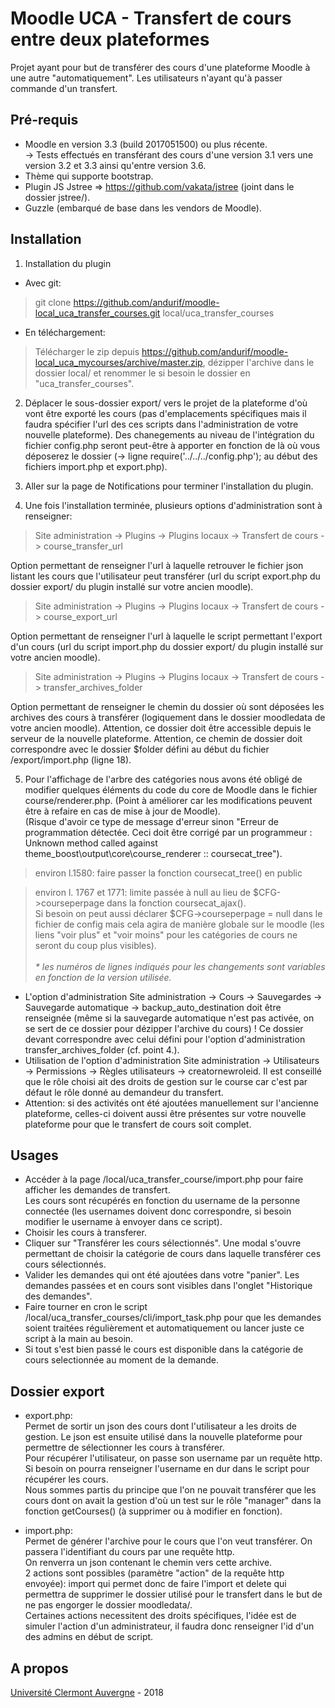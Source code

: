 Moodle UCA - Transfert de cours entre deux plateformes
==================================
Projet ayant pour but de transférer des cours d'une plateforme Moodle à une autre "automatiquement". Les utilisateurs n'ayant qu'à passer commande d'un transfert.

Pré-requis
------------
- Moodle en version 3.3 (build 2017051500) ou plus récente.<br/>
-> Tests effectués en transférant des cours d'une version 3.1 vers une version 3.2 et 3.3 ainsi qu'entre version 3.6.
- Thème qui supporte bootstrap.
- Plugin JS Jstree => https://github.com/vakata/jstree (joint dans le dossier jstree/).
- Guzzle (embarqué de base dans les vendors de Moodle).

Installation
------------
1. Installation du plugin

- Avec git:
> git clone https://github.com/andurif/moodle-local_uca_transfer_courses.git local/uca_transfer_courses

- En téléchargement:
> Télécharger le zip depuis <a href="https://github.com/andurif/moodle-local_uca_mycourses/archive/master.zip">https://github.com/andurif/moodle-local_uca_mycourses/archive/master.zip</a>, dézipper l'archive dans le dossier local/ et renommer le si besoin le dossier en "uca_transfer_courses".
  
2. Déplacer le sous-dossier export/ vers le projet de la plateforme d'où vont être exporté les cours (pas d'emplacements spécifiques mais il faudra spécifier l'url des ces scripts dans l'administration de votre nouvelle plateforme). Des chanegements au niveau de l'intégration du fichier config.php seront peut-être à apporter en fonction de là où vous déposerez le dossier (-> ligne require('../../../config.php'); au début des fichiers import.php et export.php).<br/>

3. Aller sur la page de Notifications pour terminer l'installation du plugin.

4. Une fois l'installation terminée, plusieurs options d'administration sont à renseigner:

> Site administration -> Plugins -> Plugins locaux -> Transfert de cours -> course_transfer_url

Option permettant de renseigner l'url à laquelle retrouver le fichier json listant les cours que l'utilisateur peut transférer (url du script export.php du dossier export/ du plugin installé sur votre ancien moodle).

> Site administration -> Plugins -> Plugins locaux -> Transfert de cours -> course_export_url

Option permettant de renseigner l'url à laquelle le script permettant l'export d'un cours (url du script import.php du dossier export/ du plugin installé sur votre ancien moodle).

 > Site administration -> Plugins -> Plugins locaux -> Transfert de cours -> transfer_archives_folder
 
Option permettant de renseigner le chemin du dossier où sont déposées les archives des cours à transférer (logiquement dans le dossier moodledata de votre ancien moodle). Attention, ce dossier doit être accessible depuis le serveur de la nouvelle plateforme. Attention, ce chemin de dossier doit correspondre avec le dossier $folder défini au début du fichier /export/import.php (ligne 18).

5. Pour l'affichage de l'arbre des catégories nous avons été obligé de modifier quelques éléments du code du core de Moodle dans le fichier course/renderer.php. (Point à améliorer car les modifications peuvent être à refaire en cas de mise à jour de Moodle).<br/>
(Risque d'avoir ce type de message d'erreur sinon "Erreur de programmation détectée. Ceci doit être corrigé par un programmeur : Unknown method called against theme_boost\output\core\course_renderer :: coursecat_tree").
  > environ l.1580: faire passer la fonction coursecat_tree() en public
  
  > environ l. 1767 et 1771: limite passée à null au lieu de $CFG->courseperpage dans la fonction coursecat_ajax().<br/>
    Si besoin on peut aussi déclarer $CFG->courseperpage = null dans le fichier de config mais cela agira de manière globale sur le moodle (les liens "voir plus" et "voir moins" pour les catégories de cours ne seront du coup plus visibles).<br/><br/>
    <i>* les numéros de lignes indiqués pour les changements sont variables en fonction de la version utilisée.</i>
    
- L'option d'administration Site administration -> Cours -> Sauvegardes -> Sauvegarde automatique -> backup_auto_destination doit être renseignée (même si la sauvegarde automatique n'est pas activée, on se sert de ce dossier pour dézipper l'archive du cours) ! Ce dossier devant correspondre avec celui défini pour l'option d'administration transfer_archives_folder (cf. point 4.).
- Utilisation de l'option d'administration Site administration -> Utilisateurs -> Permissions -> Règles utilisateurs -> creatornewroleid. Il est conseillé que le rôle choisi ait des droits de gestion sur le course car c'est par défaut le rôle donné au demandeur du transfert.
- Attention: si des activités ont été ajoutées manuellement sur l'ancienne plateforme, celles-ci doivent aussi être présentes sur votre nouvelle plateforme pour que le transfert de cours soit complet.

Usages
-----
- Accéder à la page /local/uca_transfer_course/import.php pour faire afficher les demandes de transfert.<br/>
Les cours sont récupérés en fonction du username de la personne connectée (les usernames doivent donc correspondre, si besoin modifier le username à envoyer dans ce script).
- Choisir les cours à transferer.
- Cliquer sur "Transférer les cours sélectionnés". Une modal s'ouvre permettant de choisir la catégorie de cours dans laquelle transférer ces cours sélectionnés.
- Valider les demandes qui ont été ajoutées dans votre "panier". Les demandes passées et en cours sont visibles dans l'onglet "Historique des demandes".
- Faire tourner en cron le script /local/uca_transfer_courses/cli/import_task.php pour que les demandes soient traitées régulièrement et automatiquement ou lancer juste ce script à la main au besoin.
- Si tout s'est bien passé le cours est disponible dans la catégorie de cours selectionnée au moment de la demande.<br/> 

Dossier export
-----
- export.php: <br/>
Permet de sortir un json des cours dont l'utilisateur a les droits de gestion. Le json est ensuite utilisé dans la nouvelle plateforme pour permettre de sélectionner les cours à transférer.<br/>
Pour récupérer l'utilisateur, on passe son username par un requête http. Si besoin on pourra renseigner l'username en dur dans le script pour récupérer les cours.<br/>
Nous sommes partis du principe que l'on ne pouvait transférer que les cours dont on avait la gestion d'où un test sur le rôle "manager" dans la fonction getCourses() (à supprimer ou à modifier en fonction).

- import.php:<br/>
Permet de générer l'archive pour le cours que l'on veut transférer. On passera l'identifiant du cours par une requête http.<br/>
On renverra un json contenant le chemin vers cette archive.<br/>
2 actions sont possibles (paramètre "action" de la requête http envoyée): import qui permet donc de faire l'import et delete qui permettra de supprimer le dossier utilisé pour le transfert dans le but de ne pas engorger le dossier moodledata/.<br/> 
Certaines actions necessitent des droits spécifiques, l'idée est de simuler l'action d'un administrateur, il faudra donc renseigner l'id d'un des admins en début de script.

A propos
------
<a href="http://www.uca.fr">Université Clermont Auvergne</a> - 2018
